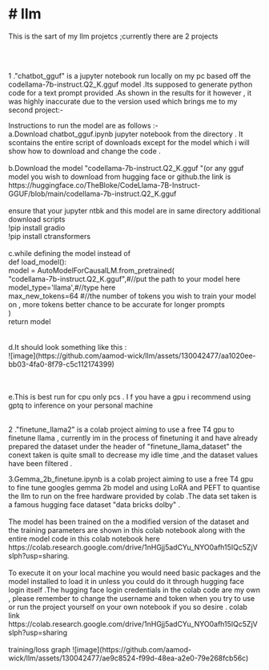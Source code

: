 <html>
  <head><h1># llm</h1></head>
<body>
<p>This is the sart of my llm projetcs ;currently there are 2 projects</p>

<br><br>
<p>1 ."chatbot_gguf" is a jupyter notebook run locally on my pc based off the codellama-7b-instruct.Q2_K.gguf model .Its supposed to generate python code for a text prompt provided .As shown in the results for it however , it was highly inaccurate due to the version used which brings me to my second project:-</p>
<p>Instructions to run the model are as follows :-
<br>
a.Download chatbot_gguf.ipynb jupyter notebook from the directory . It scontains the entire script of downloads except for the model which i will show how to download and change the code .
<br><br>
b.Download the model "codellama-7b-instruct.Q2_K.gguf "(or any gguf model you wish to download from hugging face or github.the link is https://huggingface.co/TheBloke/CodeLlama-7B-Instruct-GGUF/blob/main/codellama-7b-instruct.Q2_K.gguf<br><br>
  ensure that your jupyter ntbk and this model are in same directory 
  additional download scripts <br>
  !pip install gradio<br>
!pip install ctransformers
<br><br>
c.while defining the model instead of<br>
  def load_model():<br>
    model = AutoModelForCausalLM.from_pretrained(<br>
        "codellama-7b-instruct.Q2_K.gguf",#//put the path to your model here<br> 
        model_type='llama',#//type here<br>
        max_new_tokens=64 #//the number of tokens you wish to train your model on , more tokens better chance to be accurate for longer prompts<br>
    )<br>
    return model<br>
  <br><br>
d.It should look something like this : <br>
  ![image](https://github.com/aamod-wick/llm/assets/130042477/aa1020ee-bb03-4fa0-8f79-c5c112174399)


<br><br>
e.This is best run for cpu only pcs . I f you have a gpu i recommend using gptq to inference on your personal machine <br><br>
</p>
<p>2 ."finetune_llama2" is a colab project aiming to use a free T4 gpu to finetune llama , currently im in the process of finetuning it and have already prepared the dataset under the header of "finetune_llama_dataset" the conext taken is quite small to decrease my idle time ,and the dataset values have been filtered .</p>
<p>3.Gemma_2b_finetune.ipynb is a colab project aiming to use a free T4 gpu to fine tune googles gemma 2b model and using LoRA and PEFT to quantise the llm to run on the free hardware provided by colab .The data set taken is a famous hugging face dataset "data bricks dolby" .<br><br>
The model has been trained on the a  modified version of the dataset and the training parameters are shown in this colab notebook along with the entire model code in this colab notebook here https://colab.research.google.com/drive/1nHGjj5adCYu_NYO0afh15IQc5ZjVslph?usp=sharing.<br><br>
To execute it on your local machine you would need basic packages and the model installed to load it in unless you could do it through hugging face login itself .The hugging face login credentials in the colab code are my own , please remember to change the username and token when you try to use or run the project yourself on your own notebook if you so desire .
colab link https://colab.research.google.com/drive/1nHGjj5adCYu_NYO0afh15IQc5ZjVslph?usp=sharing<br><br>
training/loss graph ![image](https://github.com/aamod-wick/llm/assets/130042477/ae9c8524-f99d-48ea-a2e0-79e268fcb56c)

  
</p>
</body>
</html>
